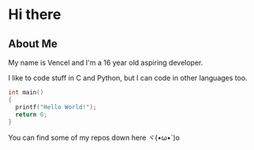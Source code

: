 # Hi there
## About Me
My name is Vencel and I'm a 16 year old aspiring developer.

I like to code stuff in C and Python, but I can code in other languages too.

```C
int main()
{
  printf("Hello World!");
  return 0;
}
```
You can find some of my repos down here ヾ(•ω•`)o
